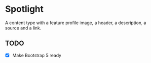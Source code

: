 # Spotlight

A content type with a feature profile image, a header, a description, a source and a link.

## TODO

- [x] Make Bootstrap 5 ready
